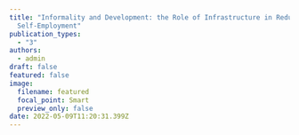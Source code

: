 ```yaml
---
title: "Informality and Development: the Role of Infrastructure in Reducing
  Self-Employment"
publication_types:
  - "3"
authors:
  - admin
draft: false
featured: false
image:
  filename: featured
  focal_point: Smart
  preview_only: false
date: 2022-05-09T11:20:31.399Z
---
```

